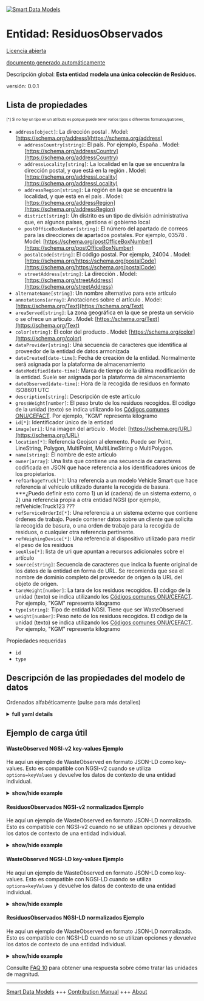 <!-- 10-Header -->  
[![Smart Data Models](https://smartdatamodels.org/wp-content/uploads/2022/01/SmartDataModels_logo.png "Logo")](https://smartdatamodels.org)  
Entidad: ResiduosObservados  
===========================<!-- /10-Header -->  
<!-- 15-License -->  
[Licencia abierta](https://github.com/smart-data-models//dataModel.WasteManagement/blob/master/WasteObserved/LICENSE.md)  
[documento generado automáticamente](https://docs.google.com/presentation/d/e/2PACX-1vTs-Ng5dIAwkg91oTTUdt8ua7woBXhPnwavZ0FxgR8BsAI_Ek3C5q97Nd94HS8KhP-r_quD4H0fgyt3/pub?start=false&loop=false&delayms=3000#slide=id.gb715ace035_0_60)  
<!-- /15-License -->  
<!-- 20-Description -->  
Descripción global: **Esta entidad modela una única colección de Residuos.**  
versión: 0.0.1  
<!-- /20-Description -->  
<!-- 30-PropertiesList -->  

## Lista de propiedades  

<sup><sub>[*] Si no hay un tipo en un atributo es porque puede tener varios tipos o diferentes formatos/patrones</sub></sup>.  
- `address[object]`: La dirección postal  . Model: [https://schema.org/address](https://schema.org/address)	- `addressCountry[string]`: El país. Por ejemplo, España  . Model: [https://schema.org/addressCountry](https://schema.org/addressCountry)  
	- `addressLocality[string]`: La localidad en la que se encuentra la dirección postal, y que está en la región  . Model: [https://schema.org/addressLocality](https://schema.org/addressLocality)  
	- `addressRegion[string]`: La región en la que se encuentra la localidad, y que está en el país  . Model: [https://schema.org/addressRegion](https://schema.org/addressRegion)  
	- `district[string]`: Un distrito es un tipo de división administrativa que, en algunos países, gestiona el gobierno local    
	- `postOfficeBoxNumber[string]`: El número del apartado de correos para las direcciones de apartados postales. Por ejemplo, 03578  . Model: [https://schema.org/postOfficeBoxNumber](https://schema.org/postOfficeBoxNumber)  
	- `postalCode[string]`: El código postal. Por ejemplo, 24004  . Model: [https://schema.org/https://schema.org/postalCode](https://schema.org/https://schema.org/postalCode)  
	- `streetAddress[string]`: La dirección  . Model: [https://schema.org/streetAddress](https://schema.org/streetAddress)  
- `alternateName[string]`: Un nombre alternativo para este artículo  - `annotations[array]`: Anotaciones sobre el artículo  . Model: [https://schema.org/Text](https://schema.org/Text)- `areaServed[string]`: La zona geográfica en la que se presta un servicio o se ofrece un artículo  . Model: [https://schema.org/Text](https://schema.org/Text)- `color[string]`: El color del producto  . Model: [https://schema.org/color](https://schema.org/color)- `dataProvider[string]`: Una secuencia de caracteres que identifica al proveedor de la entidad de datos armonizada  - `dateCreated[date-time]`: Fecha de creación de la entidad. Normalmente será asignada por la plataforma de almacenamiento  - `dateModified[date-time]`: Marca de tiempo de la última modificación de la entidad. Suele ser asignada por la plataforma de almacenamiento  - `dateObserved[date-time]`: Hora de la recogida de residuos en formato ISO8601 UTC  - `description[string]`: Descripción de este artículo  - `grossWeight[number]`: El peso bruto de los residuos recogidos. El código de la unidad (texto) se indica utilizando los [Códigos comunes ONU/CEFACT](http://wiki.goodrelations-vocabulary.org/Documentation/UN/CEFACT_Common_Codes ). Por ejemplo, "KGM" representa kilogramo  - `id[*]`: Identificador único de la entidad  - `image[uri]`: Una imagen del artículo  . Model: [https://schema.org/URL](https://schema.org/URL)- `location[*]`: Referencia Geojson al elemento. Puede ser Point, LineString, Polygon, MultiPoint, MultiLineString o MultiPolygon.  - `name[string]`: El nombre de este artículo  - `owner[array]`: Una lista que contiene una secuencia de caracteres codificada en JSON que hace referencia a los identificadores únicos de los propietarios.  - `refGarbageTruck[*]`: Una referencia a un modelo Vehicle Smart que hace referencia al vehículo utilizado durante la recogida de basura. ***¿Puedo definir esto como 1) un id (cadena) de un sistema externo, o 2) una referencia propia a otra entidad NGSI (por ejemplo, refVehicle:Truck123 ???  - `refServiceOrderId[*]`: Una referencia a un sistema externo que contiene órdenes de trabajo. Puede contener datos sobre un cliente que solicita la recogida de basura, o una orden de trabajo para la recogida de residuos, o cualquier otra referencia pertinente.  - `refWeighingDevice[*]`: Una referencia al dispositivo utilizado para medir el peso de los residuos  - `seeAlso[*]`: lista de uri que apuntan a recursos adicionales sobre el artículo  - `source[string]`: Secuencia de caracteres que indica la fuente original de los datos de la entidad en forma de URL. Se recomienda que sea el nombre de dominio completo del proveedor de origen o la URL del objeto de origen.  - `tareWeight[number]`: La tara de los residuos recogidos. El código de la unidad (texto) se indica utilizando los [Códigos comunes ONU/CEFACT](http://wiki.goodrelations-vocabulary.org/Documentation/UN/CEFACT_Common_Codes ). Por ejemplo, "KGM" representa kilogramo  - `type[string]`: Tipo de entidad NGSI. Tiene que ser WasteObserved  - `weight[number]`: Peso neto de los residuos recogidos. El código de la unidad (texto) se indica utilizando los [Códigos comunes ONU/CEFACT](http://wiki.goodrelations-vocabulary.org/Documentation/UN/CEFACT_Common_Codes ). Por ejemplo, "KGM" representa kilogramo  <!-- /30-PropertiesList -->  
<!-- 35-RequiredProperties -->  
Propiedades requeridas  
- `id`  - `type`  <!-- /35-RequiredProperties -->  
<!-- 40-RequiredProperties -->  
<!-- /40-RequiredProperties -->  
<!-- 50-DataModelHeader -->  
## Descripción de las propiedades del modelo de datos  
Ordenados alfabéticamente (pulse para más detalles)  
<!-- /50-DataModelHeader -->  
<!-- 60-ModelYaml -->  
<details><summary><strong>full yaml details</strong></summary>    
```yaml  
WasteObserved:    
  description: This entity models a single collection of Waste.    
  properties:    
    address:    
      description: The mailing address    
      properties:    
        addressCountry:    
          description: 'The country. For example, Spain'    
          type: string    
          x-ngsi:    
            model: https://schema.org/addressCountry    
            type: Property    
        addressLocality:    
          description: 'The locality in which the street address is, and which is in the region'    
          type: string    
          x-ngsi:    
            model: https://schema.org/addressLocality    
            type: Property    
        addressRegion:    
          description: 'The region in which the locality is, and which is in the country'    
          type: string    
          x-ngsi:    
            model: https://schema.org/addressRegion    
            type: Property    
        district:    
          description: 'A district is a type of administrative division that, in some countries, is managed by the local government'    
          type: string    
          x-ngsi:    
            type: Property    
        postOfficeBoxNumber:    
          description: 'The post office box number for PO box addresses. For example, 03578'    
          type: string    
          x-ngsi:    
            model: https://schema.org/postOfficeBoxNumber    
            type: Property    
        postalCode:    
          description: 'The postal code. For example, 24004'    
          type: string    
          x-ngsi:    
            model: https://schema.org/https://schema.org/postalCode    
            type: Property    
        streetAddress:    
          description: The street address    
          type: string    
          x-ngsi:    
            model: https://schema.org/streetAddress    
            type: Property    
        streetNr:    
          description: Number identifying a specific property on a public street    
          type: string    
          x-ngsi:    
            type: Property    
      type: object    
      x-ngsi:    
        model: https://schema.org/address    
        type: Property    
    alternateName:    
      description: An alternative name for this item    
      type: string    
      x-ngsi:    
        type: Property    
    annotations:    
      description: Annotations about the item    
      items:    
        type: string    
      type: array    
      x-ngsi:    
        model: https://schema.org/Text    
        type: Property    
    areaServed:    
      description: The geographic area where a service or offered item is provided    
      type: string    
      x-ngsi:    
        model: https://schema.org/Text    
        type: Property    
    color:    
      description: The color of the product    
      type: string    
      x-ngsi:    
        model: https://schema.org/color    
        type: Property    
    dataProvider:    
      description: A sequence of characters identifying the provider of the harmonised data entity    
      type: string    
      x-ngsi:    
        type: Property    
    dateCreated:    
      description: Entity creation timestamp. This will usually be allocated by the storage platform    
      format: date-time    
      type: string    
      x-ngsi:    
        type: Property    
    dateModified:    
      description: Timestamp of the last modification of the entity. This will usually be allocated by the storage platform    
      format: date-time    
      type: string    
      x-ngsi:    
        type: Property    
    dateObserved:    
      description: Time of the wastecollection in ISO8601 UTCformat    
      format: date-time    
      type: string    
      x-ngsi:    
        type: Property    
    description:    
      description: A description of this item    
      type: string    
      x-ngsi:    
        type: Property    
    grossWeight:    
      description: 'The gross weight of the collected waste. The unit code (text) is given using the [UN/CEFACT Common Codes](http://wiki.goodrelations-vocabulary.org/Documentation/UN/CEFACT_Common_Codes ). For instance, ''KGM'' represents kilogram'    
      type: number    
      x-ngsi:    
        type: Property    
        units: ' KGM'    
    id:    
      anyOf:    
        - description: Identifier format of any NGSI entity    
          maxLength: 256    
          minLength: 1    
          pattern: ^[\w\-\.\{\}\$\+\*\[\]`|~^@!,:\\]+$    
          type: string    
          x-ngsi:    
            type: Property    
        - description: Identifier format of any NGSI entity    
          format: uri    
          type: string    
          x-ngsi:    
            type: Property    
      description: Unique identifier of the entity    
      x-ngsi:    
        type: Property    
    image:    
      description: An image of the item    
      format: uri    
      type: string    
      x-ngsi:    
        model: https://schema.org/URL    
        type: Property    
    location:    
      description: 'Geojson reference to the item. It can be Point, LineString, Polygon, MultiPoint, MultiLineString or MultiPolygon'    
      oneOf:    
        - description: Geojson reference to the item. Point    
          properties:    
            bbox:    
              items:    
                type: number    
              minItems: 4    
              type: array    
            coordinates:    
              items:    
                type: number    
              minItems: 2    
              type: array    
            type:    
              enum:    
                - Point    
              type: string    
          required:    
            - type    
            - coordinates    
          title: GeoJSON Point    
          type: object    
          x-ngsi:    
            type: GeoProperty    
        - description: Geojson reference to the item. LineString    
          properties:    
            bbox:    
              items:    
                type: number    
              minItems: 4    
              type: array    
            coordinates:    
              items:    
                items:    
                  type: number    
                minItems: 2    
                type: array    
              minItems: 2    
              type: array    
            type:    
              enum:    
                - LineString    
              type: string    
          required:    
            - type    
            - coordinates    
          title: GeoJSON LineString    
          type: object    
          x-ngsi:    
            type: GeoProperty    
        - description: Geojson reference to the item. Polygon    
          properties:    
            bbox:    
              items:    
                type: number    
              minItems: 4    
              type: array    
            coordinates:    
              items:    
                items:    
                  items:    
                    type: number    
                  minItems: 2    
                  type: array    
                minItems: 4    
                type: array    
              type: array    
            type:    
              enum:    
                - Polygon    
              type: string    
          required:    
            - type    
            - coordinates    
          title: GeoJSON Polygon    
          type: object    
          x-ngsi:    
            type: GeoProperty    
        - description: Geojson reference to the item. MultiPoint    
          properties:    
            bbox:    
              items:    
                type: number    
              minItems: 4    
              type: array    
            coordinates:    
              items:    
                items:    
                  type: number    
                minItems: 2    
                type: array    
              type: array    
            type:    
              enum:    
                - MultiPoint    
              type: string    
          required:    
            - type    
            - coordinates    
          title: GeoJSON MultiPoint    
          type: object    
          x-ngsi:    
            type: GeoProperty    
        - description: Geojson reference to the item. MultiLineString    
          properties:    
            bbox:    
              items:    
                type: number    
              minItems: 4    
              type: array    
            coordinates:    
              items:    
                items:    
                  items:    
                    type: number    
                  minItems: 2    
                  type: array    
                minItems: 2    
                type: array    
              type: array    
            type:    
              enum:    
                - MultiLineString    
              type: string    
          required:    
            - type    
            - coordinates    
          title: GeoJSON MultiLineString    
          type: object    
          x-ngsi:    
            type: GeoProperty    
        - description: Geojson reference to the item. MultiLineString    
          properties:    
            bbox:    
              items:    
                type: number    
              minItems: 4    
              type: array    
            coordinates:    
              items:    
                items:    
                  items:    
                    items:    
                      type: number    
                    minItems: 2    
                    type: array    
                  minItems: 4    
                  type: array    
                type: array    
              type: array    
            type:    
              enum:    
                - MultiPolygon    
              type: string    
          required:    
            - type    
            - coordinates    
          title: GeoJSON MultiPolygon    
          type: object    
          x-ngsi:    
            type: GeoProperty    
      x-ngsi:    
        type: GeoProperty    
    name:    
      description: The name of this item    
      type: string    
      x-ngsi:    
        type: Property    
    owner:    
      description: A List containing a JSON encoded sequence of characters referencing the unique Ids of the owner(s)    
      items:    
        anyOf:    
          - description: Identifier format of any NGSI entity    
            maxLength: 256    
            minLength: 1    
            pattern: ^[\w\-\.\{\}\$\+\*\[\]`|~^@!,:\\]+$    
            type: string    
            x-ngsi:    
              type: Property    
          - description: Identifier format of any NGSI entity    
            format: uri    
            type: string    
            x-ngsi:    
              type: Property    
        description: Unique identifier of the entity    
        x-ngsi:    
          type: Property    
      type: array    
      x-ngsi:    
        type: Property    
    refGarbageTruck:    
      anyOf:    
        - description: Identifier format of any NGSI entity    
          maxLength: 256    
          minLength: 1    
          pattern: ^[\w\-\.\{\}\$\+\*\[\]`|~^@!,:\\]+$    
          type: string    
          x-ngsi:    
            type: Property    
        - description: Identifier format of any NGSI entity    
          format: uri    
          type: string    
          x-ngsi:    
            type: Property    
      description: 'A reference to an Vehicle Smart model referencing the vehicle used during garbage collection. ***Can I define this as either 1) an id (string) of an external system, or 2) a proper reference to another NGSI entity (e.g. refVehicle:Truck123 ???'    
      x-ngsi:    
        type: Relationship    
    refServiceOrderId:    
      anyOf:    
        - description: Identifier format of any NGSI entity    
          maxLength: 256    
          minLength: 1    
          pattern: ^[\w\-\.\{\}\$\+\*\[\]`|~^@!,:\\]+$    
          type: string    
          x-ngsi:    
            type: Property    
        - description: Identifier format of any NGSI entity    
          format: uri    
          type: string    
          x-ngsi:    
            type: Property    
      description: 'A reference to an external system containing workorders. This might contain data about a client requesting the garbage collection, or a workorder for waste collection, or any other relevant reference'    
      x-ngsi:    
        type: Relationship    
    refWeighingDevice:    
      anyOf:    
        - description: Identifier format of any NGSI entity    
          maxLength: 256    
          minLength: 1    
          pattern: ^[\w\-\.\{\}\$\+\*\[\]`|~^@!,:\\]+$    
          type: string    
          x-ngsi:    
            type: Property    
        - description: Identifier format of any NGSI entity    
          format: uri    
          type: string    
          x-ngsi:    
            type: Property    
      description: A reference to the device used to measure the waste weight    
      x-ngsi:    
        type: Relationship    
    seeAlso:    
      description: list of uri pointing to additional resources about the item    
      oneOf:    
        - items:    
            format: uri    
            type: string    
          minItems: 1    
          type: array    
        - format: uri    
          type: string    
      x-ngsi:    
        type: Property    
    source:    
      description: 'A sequence of characters giving the original source of the entity data as a URL. Recommended to be the fully qualified domain name of the source provider, or the URL to the source object'    
      type: string    
      x-ngsi:    
        type: Property    
    tareWeight:    
      description: 'The tare weight of the collected waste. The unit code (text) is given using the [UN/CEFACT Common Codes](http://wiki.goodrelations-vocabulary.org/Documentation/UN/CEFACT_Common_Codes ). For instance, ''KGM'' represents kilogram'    
      type: number    
      x-ngsi:    
        type: Property    
        units: ' KGM'    
    type:    
      description: NGSI Entity type. It has to be WasteObserved    
      enum:    
        - WasteObserved    
      type: string    
      x-ngsi:    
        type: Property    
    weight:    
      description: 'The net weight of the collected waste. The unit code (text) is given using the [UN/CEFACT Common Codes](http://wiki.goodrelations-vocabulary.org/Documentation/UN/CEFACT_Common_Codes ). For instance, ''KGM'' represents kilogram'    
      type: number    
      x-ngsi:    
        type: Property    
        units: ' KGM'    
  required:    
    - id    
    - type    
  type: object    
  x-derived-from: ""    
  x-disclaimer: 'Redistribution and use in source and binary forms, with or without modification, are permitted  provided that the license conditions are met. Copyleft (c) 2022 Contributors to Smart Data Models Program'    
  x-license-url: https://github.com/smart-data-models/dataModel.WasteManagement/blob/master/WasteObserved/LICENSE.md    
  x-model-schema: https://smart-data-models.github.io/dataModel.WasteManagement/WasteObserved/schema.json    
  x-model-tags: ""    
  x-version: 0.0.1    
```  
</details>    
<!-- /60-ModelYaml -->  
<!-- 70-MiddleNotes -->  
<!-- /70-MiddleNotes -->  
<!-- 80-Examples -->  
## Ejemplo de carga útil  
#### WasteObserved NGSI-v2 key-values Ejemplo  
He aquí un ejemplo de WasteObserved en formato JSON-LD como key-values. Esto es compatible con NGSI-v2 cuando se utiliza `options=keyValues` y devuelve los datos de contexto de una entidad individual.  
<details><summary><strong>show/hide example</strong></summary>    
```json  
{  
  "id": "ngsi-ld:WasteObserved:001",  
  "type": "WasteObserved",  
  "tareWeight": 2.0,  
  "address": {  
    "addressCountry": "BE",  
    "postalCode": "2018",  
    "streetAddress": "Lange Kievitstraat n\u00b070"  
  },  
  "dateObserved": "2022-10-19T14:57:39.000Z",  
  "grossWeight": 8.85,  
  "location": {  
      "coordinates": [  
          4.421732917,  
          51.21301073  
        ],  
      "type": "Point"  
    },  
  "refServiceOrderId": "ngsi-ld:WorkOrder1234",  
    "weight": 6.85  
}  
```  
</details>  
#### ResiduosObservados NGSI-v2 normalizados Ejemplo  
He aquí un ejemplo de WasteObserved en formato JSON-LD normalizado. Esto es compatible con NGSI-v2 cuando no se utilizan opciones y devuelve los datos de contexto de una entidad individual.  
<details><summary><strong>show/hide example</strong></summary>    
```json  
{  
	"id": "WasteObserved:<uuid of Observer>",  
	"type": "WasteObserved",  
	"location": {  
		"type": "geo:json",  
		"value": {  
			"type": "Point",  
			"coordinates": [  
				4.421732917,  
				51.21301073  
			]  
		},  
		"metadata": {  
			"timestamp": {  
				"type": "DateTime",  
				"value": "2022-10-19T14:57:39.000Z"  
			}  
		}  
	},  
	"address": {  
		"type": "PostalAddress",  
		"value": {  
			"postalCode": "2018",  
			"streetAddress": "Lange Kievitstraat n°70",  
			"addressCountry": "BE"  
		},  
		"metadata": {  
			"timestamp": {  
				"type": "DateTime",  
				"value": "2022-10-19T14:57:39.000Z"  
			}  
		}  
	},  
	"dateObserved": {  
		"type": "DateTime",  
		"value": "2022-10-19T14:57:39.000Z",  
		"metadata": {}  
	},  
	"weight": {  
		"type": "Number",  
		"value": 6.85,  
		"metadata": {  
			"UnitCode": {  
				"type": "string",  
				"value": "KGM"  
			}  
		}  
	},  
	"grossWeight": {  
		"type": "Number",  
		"value": 8.85,  
		"metadata": {  
			"UnitCode": {  
				"type": "string",  
				"value": "KGM"  
			}  
		}  
	},  
	"tareWeight": {  
		"type": "Number",  
		"value": 2.0,  
		"metadata": {  
			"UnitCode": {  
				"type": "string",  
				"value": "KGM"  
			}  
		}  
	},  
	"refServiceOrderId": {  
		"type": "Relationship",  
		"value": "ngsi-ld:WorkOrder1234"  
	}  
}  
```  
</details>  
#### WasteObserved NGSI-LD key-values Ejemplo  
He aquí un ejemplo de WasteObserved en formato JSON-LD como key-values. Esto es compatible con NGSI-LD cuando se utiliza `options=keyValues` y devuelve los datos de contexto de una entidad individual.  
<details><summary><strong>show/hide example</strong></summary>    
```json  
{  
  "id": "ngsi-ld:WasteObserved:001",  
  "type": "WasteObserved",  
  "tareWeight": 2.0,  
  "address": {  
    "addressCountry": "BE",  
    "postalCode": "2018",  
    "streetAddress": "Lange Kievitstraat n\u00b070"  
  },  
  "dateObserved": "2022-10-19T14:57:39.000Z",  
  "grossWeight": 8.85,  
  "location": {  
      "coordinates": [  
          4.421732917,  
          51.21301073  
        ],  
      "type": "Point"  
    },  
  "refServiceOrderId": "ngsi-ld:WorkOrder1234",  
    "weight": 6.85,  
  "@context": [  
    "https://raw.githubusercontent.com/smart-data-models/dataModel.WasteManagement/master/context.jsonld"  
  ]  
}  
```  
</details>  
#### ResiduosObservados NGSI-LD normalizados Ejemplo  
He aquí un ejemplo de WasteObserved en formato JSON-LD normalizado. Esto es compatible con NGSI-LD cuando no se utilizan opciones y devuelve los datos de contexto de una entidad individual.  
<details><summary><strong>show/hide example</strong></summary>    
```json  
{  
  "id": "urn:ngsi-ld:WasteObserved:0001",  
  "type": "WasteObserved",  
  "location": {  
    "type": "GeoProperty",  
    "value": {  
      "type": "Point",  
      "coordinates": [  
        4.421732917,  
        51.21301073  
      ]  
    }  
  },  
  "address": {  
    "type": "Property",  
    "value": {  
      "postalCode": "2018",  
      "streetAddress": "Lange Kievitstraat nÂ°70",  
      "addressCountry": "BE"  
    }  
  },  
  "dateObserved": {  
    "type": "Property",  
    "value": {  
      "@type": "DateTime",  
      "@value": "2022-10-19T14:57:39.000Z"  
    }  
  },  
  "weight": {  
    "type": "Property",  
    "value": 6.85  
  },  
  "grossWeight": {  
    "type": "Property",  
    "value": 8.85  
  },  
  "tareWeight": {  
    "type": "Property",  
    "value": 2.0  
  },  
  "refServiceOrderId": {  
    "type": "Relationship",  
    "object": "urn:ngsi-ld:ngsi-ld:WorkOrder1234"  
  },  
  "@context": [  
    "https://raw.githubusercontent.com/smart-data-models/dataModel.WasteManagement/master/context.jsonld"  
  ]  
}  
```  
</details><!-- /80-Examples -->  
<!-- 90-FooterNotes -->  
<!-- /90-FooterNotes -->  
<!-- 95-Units -->  
Consulte [FAQ 10](https://smartdatamodels.org/index.php/faqs/) para obtener una respuesta sobre cómo tratar las unidades de magnitud.  
<!-- /95-Units -->  
<!-- 97-LastFooter -->  
---  
[Smart Data Models](https://smartdatamodels.org) +++ [Contribution Manual](https://bit.ly/contribution_manual) +++ [About](https://bit.ly/Introduction_SDM)<!-- /97-LastFooter -->  
